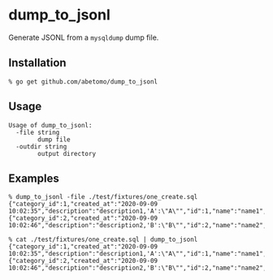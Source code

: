 # dump_to_jsonl

Generate JSONL from a `mysqldump` dump file.

## Installation

```
% go get github.com/abetomo/dump_to_jsonl
```

## Usage

```
Usage of dump_to_jsonl:
  -file string
        dump file
  -outdir string
        output directory
```

## Examples

```
% dump_to_jsonl -file ./test/fixtures/one_create.sql
{"category_id":1,"created_at":"2020-09-09 10:02:35","description":"description1,'A':\"A\"","id":1,"name":"name1","rate":1.1}
{"category_id":2,"created_at":"2020-09-09 10:02:46","description":"description2,'B':\"B\"","id":2,"name":"name2","rate":2.2}
```

```
% cat ./test/fixtures/one_create.sql | dump_to_jsonl
{"category_id":1,"created_at":"2020-09-09 10:02:35","description":"description1,'A':\"A\"","id":1,"name":"name1","rate":1.1}
{"category_id":2,"created_at":"2020-09-09 10:02:46","description":"description2,'B':\"B\"","id":2,"name":"name2","rate":2.2}
```

